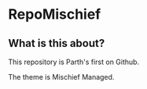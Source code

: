 # RepoMischief

## What is this about?


This repository is Parth's first on Github.

The theme is Mischief Managed.
